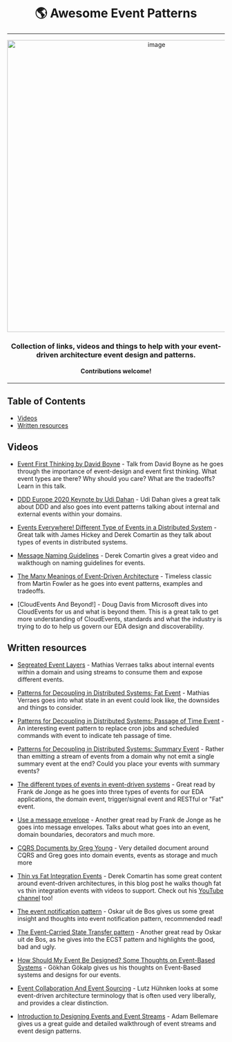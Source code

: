 <div align="center">

<h1>🌎 Awesome Event Patterns</h1>

<hr />

<img width="676" alt="image" src="https://user-images.githubusercontent.com/3268013/186894411-e5c1b1dd-dbed-49db-bac4-dbd7c7ab0964.png">

  <h3>Collection of links, videos and things to help with your event-driven architecture event design and patterns.</h3>
  
  <h4>Contributions welcome!</h4>

</div>

<hr />


## Table of Contents

- [Videos](#videos)
- [Written resources](#written-resources)

## Videos

- [Event First Thinking by David Boyne](https://www.youtube.com/watch?v=GBzr48Mj2JU) - Talk from David Boyne as he goes through the importance of event-design and event first thinking. What event types are there? Why should you care? What are the tradeoffs? Learn in this talk.

- [DDD Europe 2020 Keynote by Udi Dahan](https://www.youtube.com/watch?v=-iuMjjKQnhg&t=2485s) - Udi Dahan gives a great talk about DDD and also goes into event patterns talking about internal and external events within your domains.

- [Events Everywhere! Different Type of Events in a Distributed System](https://www.youtube.com/watch?v=PJPxdl-1ucg) - Great talk with James Hickey and Derek Comartin as they talk about types of events in distributed systems.

- [Message Naming Guidelines](https://www.youtube.com/watch?v=EmtOB2XexJI) - Derek Comartin gives a great video and walkthough on naming guidelines for events.

- [The Many Meanings of Event-Driven Architecture](https://www.youtube.com/watch?v=STKCRSUsyP0) - Timeless classic from Martin Fowler as he goes into event patterns, examples and tradeoffs.

- [CloudEvents And Beyond!] - Doug Davis from Microsoft dives into CloudEvents for us and what is beyond them. This is a great talk to get more understanding of CloudEvents, standards and what the industry is trying to do to help us govern our EDA design and discoverability.


## Written resources

- [Segreated Event Layers](https://verraes.net/2019/05/patterns-for-decoupling-distsys-segregated-event-layers/) - Mathias Verraes talks about internal events within a domain and using streams to consume them and expose different events.
- [Patterns for Decoupling in Distributed Systems: Fat Event](https://verraes.net/2019/05/patterns-for-decoupling-distsys-fat-event/) - Mathias Verraes goes into what state in an event could look like, the downsides and things to consider.
- [Patterns for Decoupling in Distributed Systems: Passage of Time Event](https://verraes.net/2019/05/patterns-for-decoupling-distsys-passage-of-time-event/) - An interesting event pattern to replace cron jobs and scheduled commands with event to indicate teh passage of time.
- [Patterns for Decoupling in Distributed Systems: Summary Event](https://verraes.net/2019/05/patterns-for-decoupling-distsys-summary-event/) - Rather than emitting a stream of events from a domain why not emit a single summary event at the end? Could you place your events with summary events?

- [The different types of events in event-driven systems](https://blog.frankdejonge.nl/the-different-types-of-events-in-event-driven-systems) - Great read by Frank de Jonge as he goes into three types of events for our EDA applications, the domain event, trigger/signal event and RESTful or "Fat" event.

- [Use a message envelope](https://blog.frankdejonge.nl/use-a-message-envelope/) - Another great read by Frank de Jonge as he goes into message envelopes. Talks about what goes into an event, domain boundaries, decorators and much more.

- [CQRS Documents by Greg Young](https://cqrs.files.wordpress.com/2010/11/cqrs_documents.pdf#page=25) - Very detailed document around CQRS and Greg goes into domain events, events as storage and much more

- [Thin vs Fat Integration Events](https://codeopinion.com/thin-vs-fat-integration-events/) - Derek Comartin has some great content around event-driven architectures, in this blog post he walks though fat vs thin integration events with videos to support. Check out his [YouTube channel](https://www.youtube.com/channel/UC3RKA4vunFAfrfxiJhPEplw) too!

- [The event notification pattern](https://medium.com/geekculture/the-event-notification-pattern-a62d48519107) - Oskar uit de Bos gives us some great insight and thoughts into event notification pattern, recommended read!

- [The Event-Carried State Transfer pattern](https://itnext.io/the-event-carried-state-transfer-pattern-aae49715bb7f) - Another great read by Oskar uit de Bos, as he gives into the ECST pattern and highlights the good, bad and ugly.


- [How Should My Event Be Designed? Some Thoughts on Event-Based Systems](https://www.gokhan-gokalp.com/en/how-should-my-event-be-designed-some-thoughts-on-event-based-systems/) - Gökhan Gökalp gives us his thoughts on Event-Based systems and designs for our events.

- [Event Collaboration And Event Sourcing](https://www.reactivesystems.eu/2022/06/09/event-collaboration-event-sourcing.html) - Lutz Hühnken looks at some event-driven architecture terminology that is often used very liberally, and provides a clear distinction.

- [Introduction to Designing Events and Event Streams](https://developer.confluent.io/learn-kafka/event-design/intro/) - Adam Bellemare gives us a great guide and detailed walkthrough of event streams and event design patterns.
